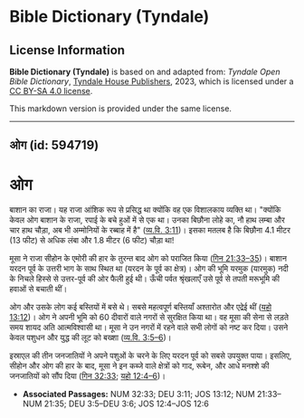 # Bible Dictionary (Tyndale)

## License Information

**Bible Dictionary (Tyndale)** is based on and adapted from: _Tyndale Open Bible Dictionary_, [Tyndale House Publishers](https://tyndaleopenresources.com/), 2023, which is licensed under a [CC BY-SA 4.0 license](https://creativecommons.org/licenses/by-sa/4.0/legalcode.en).

This markdown version is provided under the same license.



--------------------------------

## ओग (id: 594719)

ओग
==

बाशान का राजा। यह राजा आंशिक रूप से प्रसिद्ध था क्योंकि वह एक विशालकाय व्यक्ति था। "क्योंकि केवल ओग बाशान के राजा, रपाई के बचे हुओं में से एक था। उनका बिछौना लोहे का, नौ हाथ लम्बा और चार हाथ चौड़ा, अब भी अम्मोनियों के रब्बाह में है" ([व्य.वि. 3:11](https://ref.ly/Deut3:11))। इसका मतलब है कि बिछौना 4\.1 मीटर (13 फीट) से अधिक लंबा और 1\.8 मीटर (6 फीट) चौड़ा था!

मूसा ने राजा सीहोन के एमोरी की हार के तुरन्त बाद ओग को पराजित किया ([गिन 21:33–35](https://ref.ly/Num21:33-Num21:35))। बाशान यरदन पूर्व के उत्तरी भाग के साथ स्थित था (यरदन के पूर्व का क्षेत्र)। ओग की भूमि यरमुक (यारमुक) नदी के निचले हिस्से से उत्तर\-पूर्व की ओर फैली हुई थी। ऊँची पर्वत श्रृंखलाएँ उसे पूर्व से तपती मरूभूमि की हवाओं से बचाती थीं।

ओग और उसके लोग कई बस्तियों में बसे थे। सबसे महत्वपूर्ण बस्तियाँ अश्तारोत और एद्रेई थीं ([यहो 13:12](https://ref.ly/Josh13:12))। ओग ने अपनी भूमि को 60 दीवारों वाले नगरों से सुरक्षित किया था। वह मूसा की सेना से लड़ते समय शायद अति आत्मविश्वासी था। मूसा ने उन नगरों में रहने वाले सभी लोगों को नष्ट कर दिया। उसने केवल पशुधन और युद्ध की लूट को बख्शा ([व्य.वि. 3:5–6](https://ref.ly/Deut3:5-Deut3:6))।

इस्राएल की तीन जनजातियों ने अपने पशुओं के चरने के लिए यरदन पूर्व को सबसे उपयुक्त पाया। इसलिए, सीहोन और ओग की हार के बाद, मूसा ने इन कब्जे वाले क्षेत्रों को गाद, रूबेन, और आधे मनश्शे की जनजातियों को सौंप दिया ([गिन 32:33](https://ref.ly/Num32:33); [यहो 12:4–6](https://ref.ly/Josh12:4-Josh12:6))।

* **Associated Passages:** NUM 32:33; DEU 3:11; JOS 13:12; NUM 21:33–NUM 21:35; DEU 3:5–DEU 3:6; JOS 12:4–JOS 12:6


